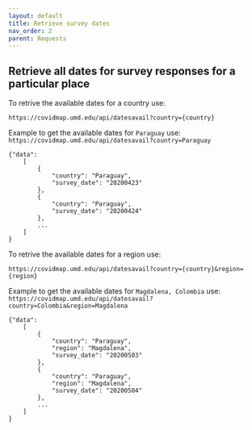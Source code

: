 ```yaml
---
layout: default
title: Retrieve survey dates
nav_order: 2
parent: Requests
---
```


## Retrieve all dates for survey responses for a particular place
To retrive the available dates for a country use:

`https://covidmap.umd.edu/api/datesavail?country={country}`

Example to get the available dates for `Paraguay` use:
`https://covidmap.umd.edu/api/datesavail?country=Paraguay`

```
{"data":
	[
		{
			"country": "Paraguay",
			"survey_date": "20200423"
		},
		{
			"country": "Paraguay",
			"survey_date": "20200424"
		},
		...
	]
}
```

To retrive the available dates for a region use:

`https://covidmap.umd.edu/api/datesavail?country={country}&region={region}`

Example to get the available dates for `Magdalena, Colombia` use:
`https://covidmap.umd.edu/api/datesavail?country=Colombia&region=Magdalena`

```
{"data":
	[
		{
			"country": "Paraguay",
			"region": "Magdalena",
			"survey_date": "20200503"
		},
		{
			"country": "Paraguay",
			"region": "Magdalena",
			"survey_date": "20200504"
		},
		...
	]
}
```